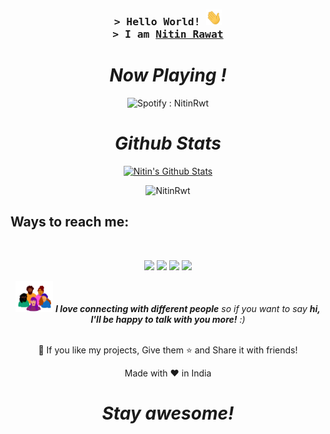 <h3 align="center">
        <samp>&gt; Hello World! <img src="https://github.com/LitNrawat/LitNrawat/blob/main/assets/wave.gif" alt="Wave gif" width="25px" height="25px"><br>
          &gt; I am <a href="https://nitinrwt.github.io/HDwalls/" target="_blank">Nitin Rawat</a>
        </samp>
</h3>

<h1 align='center'><i> Now Playing ! </i></h1>
<div align='center'>
  
![Spotify : NitinRwt](https://spotify-recently-played-readme.vercel.app/api?user=31yhbuia3m5aa5vkzebrgk7rujly&count=2&unique=true)
</div>
<h1 align='center'><i> Github Stats </i></h1>

  <div align="center">
    <a href="#"><img alt="Nitin's Github Stats" src="https://github-readme-streak-stats.herokuapp.com?user=NitinRwT&amp;hide_border=true&amp;dates=256D85&amp;currStreakNum=256D85&amp;sideLabels=7895B2&amp;sideNums=7895B2&amp;fire=7895B2&amp;stroke=7895B2&amp;ring=256D85&amp;background=FFFFFF00" /></a>
<p align="center"><img src="https://komarev.com/ghpvc/?username=NitinRwt&label=Profile%20views&color=0e75b6&style=flat" alt="NitinRwt" /></p>
</div>

## Ways to reach me:

<br>
<p align="center">
<a target="_blank" href="https://t.me/rawatsensei"><img src="https://img.shields.io/badge/-Telegram-blue?style=for-the-badge&logo=telegram&logoColor=white"></img></a>
<a target="_blank" href="https://t.me/rawat.sensei"><img src="https://img.shields.io/badge/-instagram-salmon?style=for-the-badge&logo=instagram&logoColor=white"></img></a>
<a target="_blank" href="https://youtube.in/akatsuki2066/"><img src="https://img.shields.io/badge/-Youtube-red?style=for-the-badge&logo=youtube&logoColor=white"></img></a>
<a target="_blank" href="mailto:nitinrawat@gmail.com"><img src="https://img.shields.io/badge/-Gmail-D14836?style=for-the-badge&logo=Gmail&logoColor=white"></img></a>
</p>  
<div align="center"><img src="https://github.com/SauRavRwT/SauRavRwT/blob/main/assets/friends.gif" width="60"> <em><b> I love connecting with different people</b> so if you want to say <b>hi, I'll be happy to talk with you more!</b> :)</em></div>
<br>
<p align="center">💙 If you like my projects, Give them ⭐ and Share it with friends!</p>
</p>
<p align="center">Made with ❤️ in India</p>

<h1 align='center'><i> Stay awesome! </i></h1>
